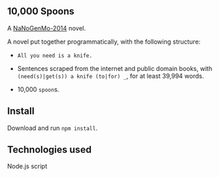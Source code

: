 ## 10,000 Spoons

A <a href="https://github.com/dariusk/NaNoGenMo-2014">NaNoGenMo-2014</a> novel.

A novel put together programmatically, with the following structure:

* ```All you need is a knife.```

* Sentences scraped from the internet and public domain books, with ```(need(s)|get(s)) a knife (to|for) _```, for at least 39,994 words.

* 10,000 ```spoon```s.

## Install

Download and run ```npm install```.

## Technologies used

Node.js script
